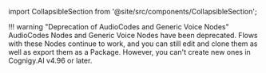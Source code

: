 import CollapsibleSection from '@site/src/components/CollapsibleSection';

!!! warning "Deprecation of AudioCodes and Generic Voice Nodes"
    AudioCodes Nodes and Generic Voice Nodes have been deprecated. Flows with these Nodes continue to work, and you can still edit and clone them as well as export them as a Package. However, you can't create new ones in Cognigy.AI v4.96 or later.
